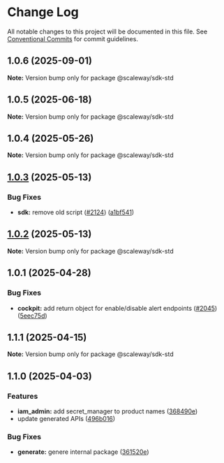 # Change Log

All notable changes to this project will be documented in this file.
See [Conventional Commits](https://conventionalcommits.org) for commit guidelines.

## 1.0.6 (2025-09-01)

**Note:** Version bump only for package @scaleway/sdk-std

## 1.0.5 (2025-06-18)

**Note:** Version bump only for package @scaleway/sdk-std

## 1.0.4 (2025-05-26)

**Note:** Version bump only for package @scaleway/sdk-std

## [1.0.3](https://github.com/scaleway/scaleway-sdk-js/compare/@scaleway/sdk-std@1.0.2...@scaleway/sdk-std@1.0.3) (2025-05-13)

### Bug Fixes

- **sdk:** remove old script ([#2124](https://github.com/scaleway/scaleway-sdk-js/issues/2124)) ([a1bf541](https://github.com/scaleway/scaleway-sdk-js/commit/a1bf54103bd49bf6bb25b9bb6a1d2de38ae312c8))

## [1.0.2](https://github.com/scaleway/scaleway-sdk-js/compare/@scaleway/sdk-std@1.0.1...@scaleway/sdk-std@1.0.2) (2025-05-13)

**Note:** Version bump only for package @scaleway/sdk-std

## 1.0.1 (2025-04-28)

### Bug Fixes

- **cockpit:** add return object for enable/disable alert endpoints ([#2045](https://github.com/scaleway/scaleway-sdk-js/issues/2045)) ([5eec75d](https://github.com/scaleway/scaleway-sdk-js/commit/5eec75d798fcfddb9e6264b85c90798779eb231e))

## 1.1.1 (2025-04-15)

**Note:** Version bump only for package @scaleway/sdk-std

## 1.1.0 (2025-04-03)

### Features

- **iam_admin:** add secret_manager to product names ([368490e](https://gitlab.infra.online.net/protobuf/scaleway-sdk-js-unlisted/commit/368490e587e68669df0da106b136cc9a3e038d42))
- update generated APIs ([496b016](https://gitlab.infra.online.net/protobuf/scaleway-sdk-js-unlisted/commit/496b016167ff4e780ad1079b9d9d8bc34fd717c8))

### Bug Fixes

- **generate:** genere internal package ([361520e](https://gitlab.infra.online.net/protobuf/scaleway-sdk-js-unlisted/commit/361520e5e3c112f13d262127ae0e9767c1050474))
